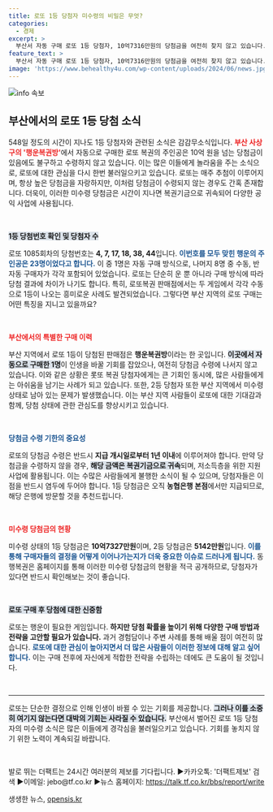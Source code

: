```yaml
---
title: 로또 1등 당첨자 미수령의 비밀은 무엇?
categories:
  - 경제
excerpt: >
  부산서 자동 구매 로또 1등 당첨자, 10억7316만원의 당첨금을 여전히 찾지 않고 있습니다. 당첨금 수령 기한은 오는 9월 19일. 이 행운의 주인공은 누구일까요?
feature_text: >
  부산서 자동 구매 로또 1등 당첨자, 10억7316만원의 당첨금을 여전히 찾지 않고 있습니다. 당첨금 수령 기한은 오는 9월 19일. 이 행운의 주인공은 누구일까요?
image: 'https://www.behealthy4u.com/wp-content/uploads/2024/06/news.jpg'
---
```


<p><img src="https://www.behealthy4u.com/wp-content/uploads/2024/06/news.jpg" alt="info 속보" /></p>

<h2 data-ke-size="size26">부산에서의 로또 1등 당첨 소식</h2>

<p data-ke-size="size16">548일 정도의 시간이 지나도 1등 당첨자와 관련된 소식은 감감무소식입니다. <b><span style="color: #ee2323;">부산 사상구의 '행운복권방'</span></b>에서 자동으로 구매한 로또 복권의 주인공은 10억 원을 넘는 당첨금이 있음에도 불구하고 수령하지 않고 있습니다. 이는 많은 이들에게 놀라움을 주는 소식으로, 로또에 대한 관심을 다시 한번 불러일으키고 있습니다. 로또는 매주 추첨이 이루어지며, 항상 높은 당첨금을 자랑하지만, 이처럼 당첨금이 수령되지 않는 경우도 간혹 존재합니다. 더욱이, 이러한 미수령 당첨금은 시간이 지나면 복권기금으로 귀속되어 다양한 공익 사업에 사용됩니다.</p>

<p data-ke-size="size16">&nbsp;</p>

<p><b><span style="background-color: #21538527;">1등 당첨번호 확인 및 당첨자 수</span></b></p>

<p data-ke-size="size16">로또 1085회차의 당첨번호는 <b>4, 7, 17, 18, 38, 44</b>입니다. <b><span style="color: #1a5490;">이번호를 모두 맞힌 행운의 주인공은 23명이었다고 합니다.</span></b> 이 중 1명은 자동 구매 방식으로, 나머지 8명 중 수동, 반자동 구매자가 각각 포함되어 있었습니다. 로또는 단순히 운 뿐 아니라 구매 방식에 따라 당첨 결과에 차이가 나기도 합니다. 특히, 로또복권 판매점에서는 두 게임에서 각각 수동으로 1등이 나오는 흥미로운 사례도 발견되었습니다. 그렇다면 부산 지역의 로또 구매는 어떤 특징을 지니고 있을까요? </p>

<p data-ke-size="size16">&nbsp;</p>

<p><b><span style="color: #ee2323;">부산에서의 특별한 구매 이력</span></b></p>

<p data-ke-size="size16">부산 지역에서 로또 1등이 당첨된 판매점은 <b>행운복권방</b>이라는 한 곳입니다. <b><span style="background-color: #21538527;">이곳에서 자동으로 구매한 1명</span></b>이 인생을 바꿀 기회를 잡았으나, 여전히 당첨금 수령에 나서지 않고 있습니다. 이와 같은 상황은 롯또 복권 당첨자에게는 큰 기회인 동시에, 많은 사람들에게는 아쉬움을 남기는 사례가 되고 있습니다. 또한, 2등 당첨자 또한 부산 지역에서 미수령 상태로 남아 있는 문제가 발생했습니다. 이는 부산 지역 사람들이 로또에 대한 기대감과 함께, 당첨 상태에 관한 관심도를 향상시키고 있습니다. </p>

<p data-ke-size="size16">&nbsp;</p>

<p><b><span style="color: #1a5490;">당첨금 수령 기한의 중요성</span></b></p>

<p data-ke-size="size16">로또의 당첨금 수령은 반드시 <b>지급 개시일로부터 1년 이내</b>에 이루어져야 합니다. 만약 당첨금을 수령하지 않을 경우, <b><span style="background-color: #21538527;">해당 금액은 복권기금으로 귀속</span></b>되며, 저소득층을 위한 지원 사업에 활용됩니다. 이는 수많은 사람들에게 불행한 소식이 될 수 있으며, 당첨자들은 이 점을 반드시 염두에 두어야 합니다. 1등 당첨금은 오직 <b>농협은행 본점</b>에서만 지급되므로, 해당 은행에 방문할 것을 추천드립니다.</p>

<p data-ke-size="size16">&nbsp;</p>

<p><b><span style="color: #ee2323;">미수령 당첨금의 현황</span></b></p>

<p data-ke-size="size16">미수령 상태의 1등 당첨금은 <b>10억7327만원</b>이며, 2등 당첨금은 <b>5142만원</b>입니다. <b><span style="color: #1a5490;">이를 통해 구매자들의 결정을 어떻게 이어나가는지가 더욱 중요한 이슈로 드러나게 됩니다.</span></b> 동행복권은 홈페이지를 통해 이러한 미수령 당첨금의 현황을 적극 공개하므로, 당첨자가 있다면 반드시 확인해보는 것이 좋습니다.</p>

<p data-ke-size="size16">&nbsp;</p>

<p><b><span style="background-color: #21538527;">로또 구매 후 당첨에 대한 신중함</span></b></p>

<p data-ke-size="size16">로또는 행운이 필요한 게임입니다. <b>하지만 당첨 확률을 높이기 위해 다양한 구매 방법과 전략을 고안할 필요가 있습니다.</b> 과거 경험담이나 주변 사례를 통해 배울 점이 여전히 많습니다. <b><span style="color: #1a5490;">로또에 대한 관심이 높아지면서 더 많은 사람들이 이러한 정보에 대해 알고 싶어 합니다.</span></b> 이는 구매 전후에 자신에게 적합한 전략을 수립하는 데에도 큰 도움이 될 것입니다.</p>

<p data-ke-size="size16">&nbsp;</p>

<hr />

<p data-ke-size="size16">로또는 단순한 결정으로 인해 인생이 바뀔 수 있는 기회를 제공합니다. <b><span style="background-color: #21538527;">그러나 이를 소중히 여기지 않는다면 대박의 기회는 사라질 수 있습니다.</span></b> 부산에서 벌어진 로또 1등 당첨자의 미수령 소식은 많은 이들에게 경각심을 불러일으키고 있습니다. 기회를 놓치지 않기 위한 노력이 계속되길 바랍니다.</p>

<p data-ke-size="size16">&nbsp;</p>

<p data-ke-size="size16">발로 뛰는 더팩트는 24시간 여러분의 제보를 기다립니다. ▶카카오톡: '더팩트제보' 검색 ▶이메일: jebo@tf.co.kr ▶뉴스 홈페이지: <a href="https://talk.tf.co.kr/bbs/report/write">https://talk.tf.co.kr/bbs/report/write</a></p>
생생한 뉴스, <a href="https://opensis.kr" rel="dofollow">opensis.kr</a>


